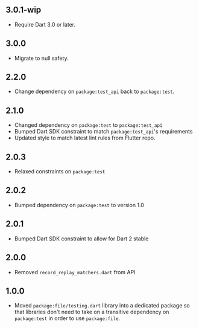 ## 3.0.1-wip

* Require Dart 3.0 or later.

## 3.0.0

* Migrate to null safety.

## 2.2.0

* Change dependency on `package:test_api` back to `package:test`.

## 2.1.0

* Changed dependency on `package:test` to `package:test_api`
* Bumped Dart SDK constraint to match `package:test_api`'s requirements
* Updated style to match latest lint rules from Flutter repo.

## 2.0.3

* Relaxed constraints on `package:test`

## 2.0.2

* Bumped dependency on `package:test` to version 1.0

## 2.0.1

* Bumped Dart SDK constraint to allow for Dart 2 stable

## 2.0.0

* Removed `record_replay_matchers.dart` from API

## 1.0.0

* Moved `package:file/testing.dart` library into a dedicated package so that
  libraries don't need to take on a transitive dependency on `package:test`
  in order to use `package:file`.
